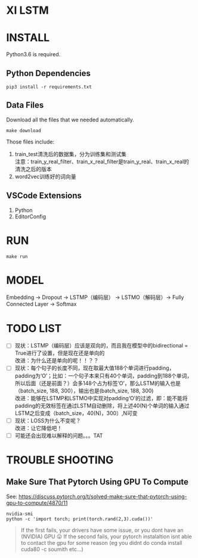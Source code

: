 # XI LSTM


# INSTALL

Python3.6 is required.

## Python Dependencies

```shell
pip3 install -r requirements.txt 
```

## Data Files

Download all the files that we needed automatically.

```shell
make download
```

Those files include:
1. train_test清洗后的数据集，分为训练集和测试集  
    注意：train_y_real_filter、train_x_real_filter是train_y_real、train_x_real的清洗之后的版本
1. word2vec训练好的词向量

## VSCode Extensions

1. Python
1. EditorConfig

# RUN

```shell
make run
```

# MODEL

Embedding -> Dropout -> LSTMP（编码层） -> LSTMO（解码层）-> Fully Connected Layer -> Softmax

# TODO LIST

- [ ] 现状：LSTMP（编码层）应该是双向的，而且我在模型中的bidirectional = True进行了设置，但是现在还是单向的  
    改进：为什么还是单向的呢！！？？
- [ ] 现状：每个句子的长度不同，现在取最大值188个单词进行padding，padding为‘O’；比如：一个句子本来只有40个单词，padding到188个单词，所以后面（还是前面？）会多148个占为标签‘O’，那么LSTM的输入也是（batch_size, 188, 300），输出也是(batch_size, 188, 300)  
    改进：能够在LSTMP和LSTMO中实现对padding‘O’的过滤，即：能不能将padding的无效标签在通过LSTM自动删除，将上述40(N)个单词的输入通过LSTM之后变成（batch_size，40(N)，300）,N可变
- [ ] 现状：LOSS为什么不变呢？  
	改进：让它降低吧！
- [ ] 可能还会出现难以解释的问题。。。TAT

# TROUBLE SHOOTING

## Make Sure That Pytorch Using GPU To Compute

See: https://discuss.pytorch.org/t/solved-make-sure-that-pytorch-using-gpu-to-compute/4870/11

```
nvidia-smi
python -c 'import torch; print(torch.rand(2,3).cuda())'
```

> If the first fails, your drivers have some issue, or you dont have an (NVIDIA) GPU :stuck_out_tongue:
> If the second fails, your pytorch instalaltion isnt able to contact the gpu for some reason (eg you didnt do conda install cuda80 -c soumith etc…)

